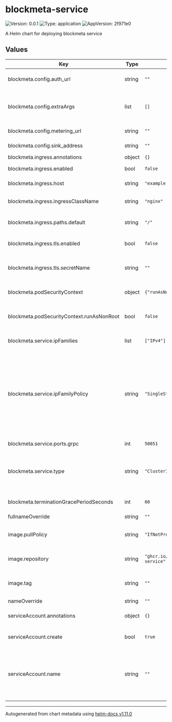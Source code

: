 # blockmeta-service

![Version: 0.0.1](https://img.shields.io/badge/Version-0.0.1-informational?style=flat-square) ![Type: application](https://img.shields.io/badge/Type-application-informational?style=flat-square) ![AppVersion: 2f971e0](https://img.shields.io/badge/AppVersion-2f971e0-informational?style=flat-square)

A Helm chart for deploying blockmeta service

## Values

| Key | Type | Default | Description |
|-----|------|---------|-------------|
| blockmeta.config.auth_url | string | `""` | Authentication URL for the service |
| blockmeta.config.extraArgs | list | `[]` | Additional command-line arguments to pass to the service |
| blockmeta.config.metering_url | string | `""` | URL for metering service |
| blockmeta.config.sink_address | string | `""` | Address of the sink service |
| blockmeta.ingress.annotations | object | `{}` |  |
| blockmeta.ingress.enabled | bool | `false` | Enable or disable ingress |
| blockmeta.ingress.host | string | `"example.domain.com"` | Hostname for the ingress |
| blockmeta.ingress.ingressClassName | string | `"nginx"` | Ingress class configuration (K8s 1.19+) |
| blockmeta.ingress.paths.default | string | `"/"` | Default path mapping for ingress |
| blockmeta.ingress.tls.enabled | bool | `false` | Enable TLS (HTTPS) for ingress |
| blockmeta.ingress.tls.secretName | string | `""` | Name of the TLS secret (leave empty for auto-generation) |
| blockmeta.podSecurityContext | object | `{"runAsNonRoot":false}` | Pod-wide security context settings |
| blockmeta.podSecurityContext.runAsNonRoot | bool | `false` | Run the pod as a non-root user (recommended for security) |
| blockmeta.service.ipFamilies | list | `["IPv4"]` | Set the IP families to use (e.g., ["IPv4", "IPv6"]) |
| blockmeta.service.ipFamilyPolicy | string | `"SingleStack"` | Set the IP family policy for the service Options: - SingleStack (IPv4 or IPv6) - PreferDualStack (Prefers dual-stack but may use single-stack) - RequireDualStack (Must use both IPv4 and IPv6) |
| blockmeta.service.ports.grpc | int | `50051` | Port for gRPC communication |
| blockmeta.service.type | string | `"ClusterIP"` | Type of Kubernetes service (e.g., ClusterIP, NodePort, LoadBalancer) |
| blockmeta.terminationGracePeriodSeconds | int | `60` | Grace period for pod termination (in seconds) |
| fullnameOverride | string | `""` |  |
| image.pullPolicy | string | `"IfNotPresent"` | Image pull policy (e.g., Always, IfNotPresent, Never) |
| image.repository | string | `"ghcr.io/streamingfast/blockmeta-service"` | Repository for the blockmeta service image |
| image.tag | string | `""` | Overrides the image tag (default: Chart.appVersion) |
| nameOverride | string | `""` |  |
| serviceAccount.annotations | object | `{}` | Annotations to add to the service account |
| serviceAccount.create | bool | `true` | Specifies whether a service account should be created |
| serviceAccount.name | string | `""` | The name of the service account to use.    If not set and `create` is true, a name is generated using the fullname template. |

----------------------------------------------
Autogenerated from chart metadata using [helm-docs v1.11.0](https://github.com/norwoodj/helm-docs/releases/v1.11.0)

